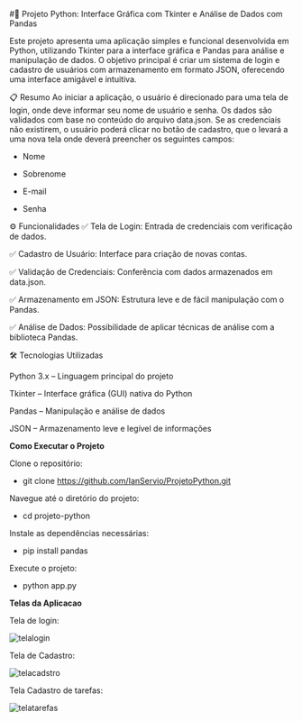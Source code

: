 #🐍 Projeto Python: Interface Gráfica com Tkinter e Análise de Dados com Pandas

Este projeto apresenta uma aplicação simples e funcional desenvolvida em Python, utilizando Tkinter para a interface gráfica e Pandas para análise e manipulação de dados. O objetivo principal é criar um sistema de login e cadastro de usuários com armazenamento em formato JSON, oferecendo uma interface amigável e intuitiva.


📋 Resumo
Ao iniciar a aplicação, o usuário é direcionado para uma tela de login, onde deve informar seu nome de usuário e senha. Os dados são validados com base no conteúdo do arquivo data.json.
Se as credenciais não existirem, o usuário poderá clicar no botão de cadastro, que o levará a uma nova tela onde deverá preencher os seguintes campos:

 - Nome

 - Sobrenome

 - E-mail

 - Senha

⚙️ Funcionalidades
✅ Tela de Login: Entrada de credenciais com verificação de dados.

✅ Cadastro de Usuário: Interface para criação de novas contas.

✅ Validação de Credenciais: Conferência com dados armazenados em data.json.

✅ Armazenamento em JSON: Estrutura leve e de fácil manipulação com o Pandas.

✅ Análise de Dados: Possibilidade de aplicar técnicas de análise com a biblioteca Pandas.



🛠 Tecnologias Utilizadas

Python 3.x – Linguagem principal do projeto

Tkinter – Interface gráfica (GUI) nativa do Python

Pandas – Manipulação e análise de dados

JSON – Armazenamento leve e legível de informações


**Como Executar o Projeto**

Clone o repositório:
 - git clone https://github.com/IanServio/ProjetoPython.git

Navegue até o diretório do projeto:
 - cd projeto-python

Instale as dependências necessárias:
 - pip install pandas

Execute o projeto:
 - python app.py


**Telas da Aplicacao**

Tela de login:

![telalogin](https://github.com/user-attachments/assets/c7d5a01d-7e63-4bb6-87a1-66c91e7e75ac)

Tela de Cadastro:

![telacadstro](https://github.com/user-attachments/assets/b54f6111-bef4-4e32-904a-a43785bc098f)

Tela Cadastro de tarefas:

![telatarefas](https://github.com/user-attachments/assets/ae319847-351d-417c-9412-f8fba64eb942)


